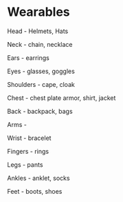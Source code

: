 # Wearables

Head - Helmets, Hats

Neck - chain, necklace

Ears - earrings

Eyes - glasses, goggles

Shoulders - cape, cloak

Chest - chest plate armor, shirt, jacket

Back - backpack, bags

Arms -

Wrist - bracelet

Fingers - rings

Legs - pants

Ankles - anklet, socks

Feet - boots, shoes